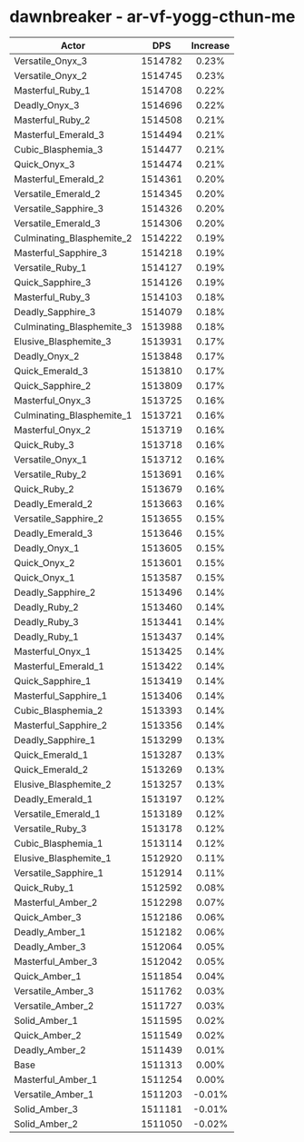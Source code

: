 # dawnbreaker - ar-vf-yogg-cthun-me
| Actor | DPS | Increase |
|---|:---:|:---:|
|Versatile_Onyx_3|1514782|0.23%|
|Versatile_Onyx_2|1514745|0.23%|
|Masterful_Ruby_1|1514708|0.22%|
|Deadly_Onyx_3|1514696|0.22%|
|Masterful_Ruby_2|1514508|0.21%|
|Masterful_Emerald_3|1514494|0.21%|
|Cubic_Blasphemia_3|1514477|0.21%|
|Quick_Onyx_3|1514474|0.21%|
|Masterful_Emerald_2|1514361|0.20%|
|Versatile_Emerald_2|1514345|0.20%|
|Versatile_Sapphire_3|1514326|0.20%|
|Versatile_Emerald_3|1514306|0.20%|
|Culminating_Blasphemite_2|1514222|0.19%|
|Masterful_Sapphire_3|1514218|0.19%|
|Versatile_Ruby_1|1514127|0.19%|
|Quick_Sapphire_3|1514126|0.19%|
|Masterful_Ruby_3|1514103|0.18%|
|Deadly_Sapphire_3|1514079|0.18%|
|Culminating_Blasphemite_3|1513988|0.18%|
|Elusive_Blasphemite_3|1513931|0.17%|
|Deadly_Onyx_2|1513848|0.17%|
|Quick_Emerald_3|1513810|0.17%|
|Quick_Sapphire_2|1513809|0.17%|
|Masterful_Onyx_3|1513725|0.16%|
|Culminating_Blasphemite_1|1513721|0.16%|
|Masterful_Onyx_2|1513719|0.16%|
|Quick_Ruby_3|1513718|0.16%|
|Versatile_Onyx_1|1513712|0.16%|
|Versatile_Ruby_2|1513691|0.16%|
|Quick_Ruby_2|1513679|0.16%|
|Deadly_Emerald_2|1513663|0.16%|
|Versatile_Sapphire_2|1513655|0.15%|
|Deadly_Emerald_3|1513646|0.15%|
|Deadly_Onyx_1|1513605|0.15%|
|Quick_Onyx_2|1513601|0.15%|
|Quick_Onyx_1|1513587|0.15%|
|Deadly_Sapphire_2|1513496|0.14%|
|Deadly_Ruby_2|1513460|0.14%|
|Deadly_Ruby_3|1513441|0.14%|
|Deadly_Ruby_1|1513437|0.14%|
|Masterful_Onyx_1|1513425|0.14%|
|Masterful_Emerald_1|1513422|0.14%|
|Quick_Sapphire_1|1513419|0.14%|
|Masterful_Sapphire_1|1513406|0.14%|
|Cubic_Blasphemia_2|1513393|0.14%|
|Masterful_Sapphire_2|1513356|0.14%|
|Deadly_Sapphire_1|1513299|0.13%|
|Quick_Emerald_1|1513287|0.13%|
|Quick_Emerald_2|1513269|0.13%|
|Elusive_Blasphemite_2|1513257|0.13%|
|Deadly_Emerald_1|1513197|0.12%|
|Versatile_Emerald_1|1513189|0.12%|
|Versatile_Ruby_3|1513178|0.12%|
|Cubic_Blasphemia_1|1513114|0.12%|
|Elusive_Blasphemite_1|1512920|0.11%|
|Versatile_Sapphire_1|1512914|0.11%|
|Quick_Ruby_1|1512592|0.08%|
|Masterful_Amber_2|1512298|0.07%|
|Quick_Amber_3|1512186|0.06%|
|Deadly_Amber_1|1512182|0.06%|
|Deadly_Amber_3|1512064|0.05%|
|Masterful_Amber_3|1512042|0.05%|
|Quick_Amber_1|1511854|0.04%|
|Versatile_Amber_3|1511762|0.03%|
|Versatile_Amber_2|1511727|0.03%|
|Solid_Amber_1|1511595|0.02%|
|Quick_Amber_2|1511549|0.02%|
|Deadly_Amber_2|1511439|0.01%|
|Base|1511313|0.00%|
|Masterful_Amber_1|1511254|0.00%|
|Versatile_Amber_1|1511203|-0.01%|
|Solid_Amber_3|1511181|-0.01%|
|Solid_Amber_2|1511050|-0.02%|
